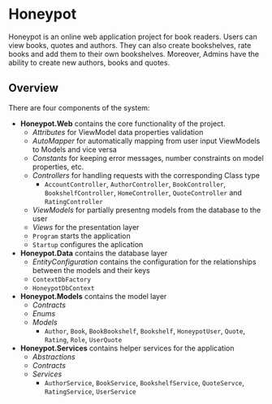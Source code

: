 # Honeypot
Honeypot is an online web application project for book readers. Users can view books, quotes and authors. They can also create bookshelves, rate books and add them to their own bookshelves. Moreover, Admins have the ability to create new authors, books and quotes.

## Overview
There are four components of the system:
* **Honeypot.Web** contains the core functionality of the project. 
  * *Attributes* for ViewModel data properties validation
  * *AutoMapper* for automatically mapping from user input ViewModels to Models and vice versa
  * *Constants* for keeping error messages, number constraints on model properties, etc.
  * *Controllers* for handling requests with the corresponding Class type
    * `AccountController`, `AuthorController`, `BookController`, `BookshelfController`, `HomeController`, `QuoteController` and `RatingController`  
  * *ViewModels* for partially presentng models from the database to the user
  * *Views* for the presentation layer
  * `Program` starts the application
  * `Startup` configures the aplication
* **Honeypot.Data** contains the database layer
  * *EntityConfiguration* contains the configuration for the relationships between the models and their keys
  * `ContextDbFactory`
  * `HoneypotDbContext`
* **Honeypot.Models** contains the model layer
  * *Contracts*
  * *Enums*
  * *Models*
    * `Author`, `Book`, `BookBookshelf`, `Bookshelf`, `HoneypotUser`, `Quote`, `Rating`, `Role`, `UserQuote`
* **Honeypot.Services** contains helper services for the application
  * *Abstractions*
  * *Contracts* 
  * *Services* 
    * `AuthorService`, `BookService`, `BookshelfService`, `QuoteServce`, `RatingService`, `UserService`
